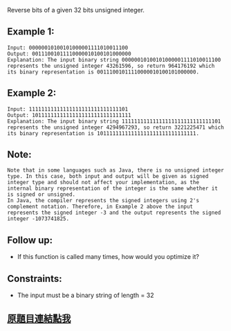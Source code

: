 Reverse bits of a given 32 bits unsigned integer.

 

## Example 1:

	Input: 00000010100101000001111010011100
	Output: 00111001011110000010100101000000
	Explanation: The input binary string 00000010100101000001111010011100 represents the unsigned integer 43261596, so return 964176192 which its binary representation is 00111001011110000010100101000000.

## Example 2:

	Input: 11111111111111111111111111111101
	Output: 10111111111111111111111111111111
	Explanation: The input binary string 11111111111111111111111111111101 represents the unsigned integer 4294967293, so return 3221225471 which its binary representation is 10111111111111111111111111111111.
	 

## Note:

	Note that in some languages such as Java, there is no unsigned integer type. In this case, both input and output will be given as signed integer type and should not affect your implementation, as the internal binary representation of the integer is the same whether it is signed or unsigned.
	In Java, the compiler represents the signed integers using 2's complement notation. Therefore, in Example 2 above the input represents the signed integer -3 and the output represents the signed integer -1073741825.
	 

## Follow up:

* If this function is called many times, how would you optimize it?

 

## Constraints:

* The input must be a binary string of length = 32

## [原題目連結點我](https://leetcode.com/problems/reverse-bits/)